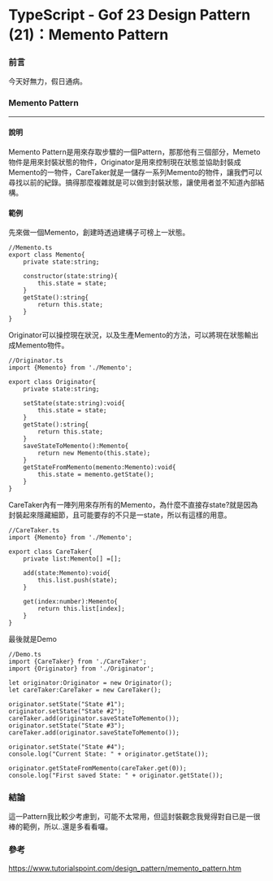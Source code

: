 # TypeScript - Gof 23 Design Pattern (21)：Memento Pattern
### 前言
今天好無力，假日通病。

### Memento Pattern
---
#### 說明
Memento Pattern是用來存取步驟的一個Pattern，那那他有三個部分，Memeto物件是用來封裝狀態的物件，Originator是用來控制現在狀態並協助封裝成Memento的一物件，CareTaker就是一儲存一系列Memento的物件，讓我們可以尋找以前的紀錄。搞得那麼複雜就是可以做到封裝狀態，讓使用者並不知道內部結構。

#### 範例
先來做一個Memento，創建時透過建構子可榜上一狀態。
```
//Memento.ts
export class Memento{
    private state:string;

    constructor(state:string){
        this.state = state;
    }
    getState():string{
        return this.state;
    }
}
```
Originator可以操控現在狀況，以及生產Memento的方法，可以將現在狀態輸出成Memento物件。
```
//Originator.ts
import {Memento} from './Memento';

export class Originator{
    private state:string;

    setState(state:string):void{
        this.state = state;
    }
    getState():string{
        return this.state;
    }
    saveStateToMemento():Memento{
        return new Memento(this.state);
    }
    getStateFromMemento(memento:Memento):void{
        this.state = memento.getState();
    }
}
```
CareTaker內有一陣列用來存所有的Memento，為什麼不直接存state?就是因為封裝起來隱藏細節，且可能要存的不只是一state，所以有這樣的用意。

```
//CareTaker.ts
import {Memento} from './Memento';

export class CareTaker{
    private list:Memento[] =[];
    
    add(state:Memento):void{
        this.list.push(state);
    }

    get(index:number):Memento{
        return this.list[index];
    }
}
```

最後就是Demo
```
//Demo.ts
import {CareTaker} from './CareTaker';
import {Originator} from './Originator';

let originator:Originator = new Originator();
let careTaker:CareTaker = new CareTaker();

originator.setState("State #1");
originator.setState("State #2");
careTaker.add(originator.saveStateToMemento());
originator.setState("State #3");
careTaker.add(originator.saveStateToMemento());

originator.setState("State #4");
console.log("Current State: " + originator.getState());

originator.getStateFromMemento(careTaker.get(0));
console.log("First saved State: " + originator.getState());
```

### 結論
這一Pattern我比較少考慮到，可能不太常用，但這封裝觀念我覺得對自已是一很棒的範例，所以..還是多看看囉。

### 參考
https://www.tutorialspoint.com/design_pattern/memento_pattern.htm